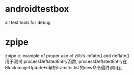 # androidtestbox
all test tools for debug





# zpipe
zpipe.c: example of proper use of zlib's inflate() and deflate()  
用于测试 processDeflatedEntry函数, processDeflatedEntry在BlockImageUpdateFn解析transfer.list的new命令最终调用到  

